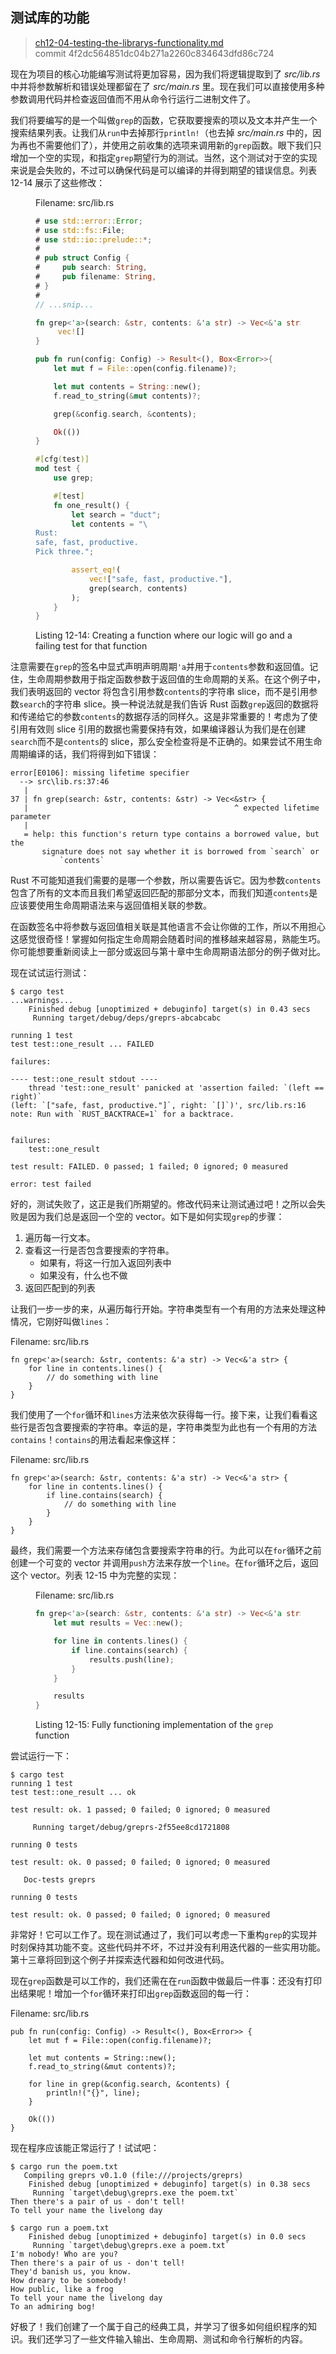 ## 测试库的功能

> [ch12-04-testing-the-librarys-functionality.md](https://github.com/rust-lang/book/blob/master/second-edition/src/ch12-04-testing-the-librarys-functionality.md)
> <br>
> commit 4f2dc564851dc04b271a2260c834643dfd86c724

现在为项目的核心功能编写测试将更加容易，因为我们将逻辑提取到了 *src/lib.rs* 中并将参数解析和错误处理都留在了 *src/main.rs* 里。现在我们可以直接使用多种参数调用代码并检查返回值而不用从命令行运行二进制文件了。

我们将要编写的是一个叫做`grep`的函数，它获取要搜索的项以及文本并产生一个搜索结果列表。让我们从`run`中去掉那行`println!`（也去掉 *src/main.rs* 中的，因为再也不需要他们了），并使用之前收集的选项来调用新的`grep`函数。眼下我们只增加一个空的实现，和指定`grep`期望行为的测试。当然，这个测试对于空的实现来说是会失败的，不过可以确保代码是可以编译的并得到期望的错误信息。列表 12-14 展示了这些修改：

<figure>
<span class="filename">Filename: src/lib.rs</span>

```rust
# use std::error::Error;
# use std::fs::File;
# use std::io::prelude::*;
#
# pub struct Config {
#     pub search: String,
#     pub filename: String,
# }
#
// ...snip...

fn grep<'a>(search: &str, contents: &'a str) -> Vec<&'a str> {
     vec![]
}

pub fn run(config: Config) -> Result<(), Box<Error>>{
    let mut f = File::open(config.filename)?;

    let mut contents = String::new();
    f.read_to_string(&mut contents)?;

    grep(&config.search, &contents);

    Ok(())
}

#[cfg(test)]
mod test {
    use grep;

    #[test]
    fn one_result() {
        let search = "duct";
        let contents = "\
Rust:
safe, fast, productive.
Pick three.";

        assert_eq!(
            vec!["safe, fast, productive."],
            grep(search, contents)
        );
    }
}
```

<figcaption>

Listing 12-14: Creating a function where our logic will go and a failing test
for that function

</figcaption>
</figure>

<!-- Will add ghosting and wingdings in libreoffice /Carol -->

注意需要在`grep`的签名中显式声明声明周期`'a`并用于`contents`参数和返回值。记住，生命周期参数用于指定函数参数于返回值的生命周期的关系。在这个例子中，我们表明返回的 vector 将包含引用参数`contents`的字符串 slice，而不是引用参数`search`的字符串 slice。换一种说法就是我们告诉 Rust 函数`grep`返回的数据将和传递给它的参数`contents`的数据存活的同样久。这是非常重要的！考虑为了使引用有效则 slice 引用的数据也需要保持有效，如果编译器认为我们是在创建`search`而不是`contents`的 slice，那么安全检查将是不正确的。如果尝试不用生命周期编译的话，我们将得到如下错误：

```
error[E0106]: missing lifetime specifier
  --> src\lib.rs:37:46
   |
37 | fn grep(search: &str, contents: &str) -> Vec<&str> {
   |                                              ^ expected lifetime parameter
   |
   = help: this function's return type contains a borrowed value, but the
	   signature does not say whether it is borrowed from `search` or
           `contents`
```

Rust 不可能知道我们需要的是哪一个参数，所以需要告诉它。因为参数`contents`包含了所有的文本而且我们希望返回匹配的那部分文本，而我们知道`contents`是应该要使用生命周期语法来与返回值相关联的参数。

在函数签名中将参数与返回值相关联是其他语言不会让你做的工作，所以不用担心这感觉很奇怪！掌握如何指定生命周期会随着时间的推移越来越容易，熟能生巧。你可能想要重新阅读上一部分或返回与第十章中生命周期语法部分的例子做对比。

现在试试运行测试：

```
$ cargo test
...warnings...
    Finished debug [unoptimized + debuginfo] target(s) in 0.43 secs
     Running target/debug/deps/greprs-abcabcabc

running 1 test
test test::one_result ... FAILED

failures:

---- test::one_result stdout ----
	thread 'test::one_result' panicked at 'assertion failed: `(left == right)`
(left: `["safe, fast, productive."]`, right: `[]`)', src/lib.rs:16
note: Run with `RUST_BACKTRACE=1` for a backtrace.


failures:
    test::one_result

test result: FAILED. 0 passed; 1 failed; 0 ignored; 0 measured

error: test failed
```

好的，测试失败了，这正是我们所期望的。修改代码来让测试通过吧！之所以会失败是因为我们总是返回一个空的 vector。如下是如何实现`grep`的步骤：

1. 遍历每一行文本。
2. 查看这一行是否包含要搜索的字符串。
    * 如果有，将这一行加入返回列表中
    * 如果没有，什么也不做
3. 返回匹配到的列表

让我们一步一步的来，从遍历每行开始。字符串类型有一个有用的方法来处理这种情况，它刚好叫做`lines`：

<span class="filename">Filename: src/lib.rs</span>

```rust,ignore
fn grep<'a>(search: &str, contents: &'a str) -> Vec<&'a str> {
    for line in contents.lines() {
        // do something with line
    }
}
```

<!-- Will add wingdings in libreoffice /Carol -->

我们使用了一个`for`循环和`lines`方法来依次获得每一行。接下来，让我们看看这些行是否包含要搜索的字符串。幸运的是，字符串类型为此也有一个有用的方法`contains`！`contains`的用法看起来像这样：

<span class="filename">Filename: src/lib.rs</span>

```rust,ignore
fn grep<'a>(search: &str, contents: &'a str) -> Vec<&'a str> {
    for line in contents.lines() {
        if line.contains(search) {
            // do something with line
        }
    }
}
```

<!-- Will add ghosting and wingdings in libreoffice /Carol -->

最终，我们需要一个方法来存储包含要搜索字符串的行。为此可以在`for`循环之前创建一个可变的 vector 并调用`push`方法来存放一个`line`。在`for`循环之后，返回这个 vector。列表 12-15 中为完整的实现：

<figure>
<span class="filename">Filename: src/lib.rs</span>

```rust
fn grep<'a>(search: &str, contents: &'a str) -> Vec<&'a str> {
    let mut results = Vec::new();

    for line in contents.lines() {
        if line.contains(search) {
            results.push(line);
        }
    }

    results
}
```

<figcaption>

Listing 12-15: Fully functioning implementation of the `grep` function

</figcaption>
</figure>

<!-- Will add ghosting and wingdings in libreoffice /Carol -->

尝试运行一下：


```
$ cargo test
running 1 test
test test::one_result ... ok

test result: ok. 1 passed; 0 failed; 0 ignored; 0 measured

     Running target/debug/greprs-2f55ee8cd1721808

running 0 tests

test result: ok. 0 passed; 0 failed; 0 ignored; 0 measured

   Doc-tests greprs

running 0 tests

test result: ok. 0 passed; 0 failed; 0 ignored; 0 measured
```

非常好！它可以工作了。现在测试通过了，我们可以考虑一下重构`grep`的实现并时刻保持其功能不变。这些代码并不坏，不过并没有利用迭代器的一些实用功能。第十三章将回到这个例子并探索迭代器和如何改进代码。

现在`grep`函数是可以工作的，我们还需在在`run`函数中做最后一件事：还没有打印出结果呢！增加一个`for`循环来打印出`grep`函数返回的每一行：

<span class="filename">Filename: src/lib.rs</span>

```rust,ignore
pub fn run(config: Config) -> Result<(), Box<Error>> {
    let mut f = File::open(config.filename)?;

    let mut contents = String::new();
    f.read_to_string(&mut contents)?;

    for line in grep(&config.search, &contents) {
        println!("{}", line);
    }

    Ok(())
}
```

<!-- Will add ghosting and wingdings in libreoffice /Carol -->

现在程序应该能正常运行了！试试吧：

```
$ cargo run the poem.txt
   Compiling greprs v0.1.0 (file:///projects/greprs)
    Finished debug [unoptimized + debuginfo] target(s) in 0.38 secs
     Running `target\debug\greprs.exe the poem.txt`
Then there's a pair of us - don't tell!
To tell your name the livelong day

$ cargo run a poem.txt
    Finished debug [unoptimized + debuginfo] target(s) in 0.0 secs
     Running `target\debug\greprs.exe a poem.txt`
I'm nobody! Who are you?
Then there's a pair of us - don't tell!
They'd banish us, you know.
How dreary to be somebody!
How public, like a frog
To tell your name the livelong day
To an admiring bog!
```

好极了！我们创建了一个属于自己的经典工具，并学习了很多如何组织程序的知识。我们还学习了一些文件输入输出、生命周期、测试和命令行解析的内容。
